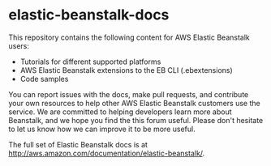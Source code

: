 # elastic-beanstalk-docs
This repository contains the following content for AWS Elastic Beanstalk users: 
* Tutorials for different supported platforms
* AWS Elastic Beanstalk extensions to the EB CLI (.ebextensions)
* Code samples

You can report issues with the docs, make pull requests, and contribute your own resources to help other AWS Elastic Beanstalk customers use the service. We are committed to helping developers learn more about Beanstalk, and we hope you find the this forum useful. Please don't hesitate to let us know how we can improve it to be more useful.

The full set of Elastic Beanstalk docs is at http://aws.amazon.com/documentation/elastic-beanstalk/.
